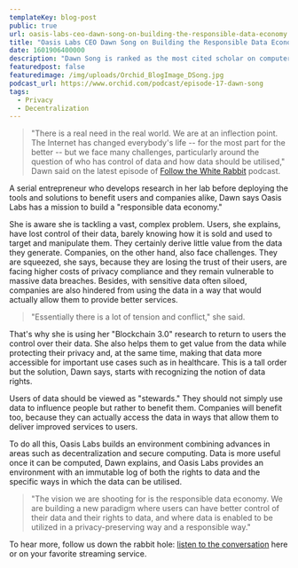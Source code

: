 ```yaml
---
templateKey: blog-post
public: true
url: oasis-labs-ceo-dawn-song-on-building-the-responsible-data-economy
title: "Oasis Labs CEO Dawn Song on Building the Responsible Data Economy"
date: 1601906400000
description: "Dawn Song is ranked as the most cited scholar on computer security. So when the UC Berkeley Professor of Computer Science and CEO of Oasis Labs says she is helping to build a new data privacy paradigm, people pay attention."
featuredpost: false
featuredimage: /img/uploads/Orchid_BlogImage_DSong.jpg
podcast_url: https://www.orchid.com/podcast/episode-17-dawn-song
tags:
  - Privacy
  - Decentralization
---
```

> "There is a real need in the real world. We are at an inflection point. The Internet has changed everybody's life -- for the most part for the better -- but we face many challenges, particularly around the question of who has control of data and how data should be utilised," Dawn said on the latest episode of [Follow the White Rabbit](https://www.orchid.com/podcast) podcast.

A serial entrepreneur who develops research in her lab before deploying the tools and solutions to benefit users and companies alike, Dawn says Oasis Labs has a mission to build a "responsible data economy."

She is aware she is tackling a vast, complex problem. Users, she explains, have lost control of their data, barely knowing how it is sold and used to target and manipulate them. They certainly derive little value from the data they generate. Companies, on the other hand, also face challenges. They are squeezed, she says, because they are losing the trust of their users, are facing higher costs of privacy compliance and they remain vulnerable to massive data breaches. Besides, with sensitive data often siloed, companies are also hindered from using the data in a way that would actually allow them to provide better services.

> "Essentially there is a lot of tension and conflict," she said.

That's why she is using her "Blockchain 3.0" research to return to users the control over their data. She also helps them to get value from the data while protecting their privacy and, at the same time, making that data more accessible for important use cases such as in healthcare. This is a tall order but the solution, Dawn says, starts with recognizing the notion of data rights.

Users of data should be viewed as "stewards." They should not simply use data to influence people but rather to benefit them. Companies will benefit too, because they can actually access the data in ways that allow them to deliver improved services to users.

To do all this, Oasis Labs builds an environment combining advances in areas such as decentralization and secure computing. Data is more useful once it can be computed, Dawn explains, and Oasis Labs provides an environment with an immutable log of both the rights to data and the specific ways in which the data can be utilised.

> "The vision we are shooting for is the responsible data economy. We are building a new paradigm where users can have better control of their data and their rights to data, and where data is enabled to be utilized in a privacy-preserving way and a responsible way."

To hear more, follow us down the rabbit hole: [listen to the conversation](https://www.orchid.com/podcast) here or on your favorite streaming service.